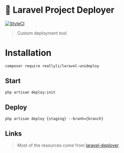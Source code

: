 # 🚀 Laravel Project Deployer

[![StyleCI](https://github.styleci.io/repos/141083390/shield?branch=master)](https://github.styleci.io/repos/141083390)


> Custom deployment tool

# Installation

```shell
composer require reallyli/laravel-unideploy
```

## Start
```shell
php artisan deploy:init
```

## Deploy
```shell
php artisan deploy {staging} --branh={branch}
```

## Links

> Most of the resources come from [laravel-deployer](https://github.com/lorisleiva/laravel-deployer)
